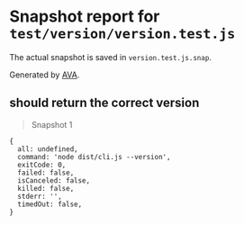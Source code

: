 # Snapshot report for `test/version/version.test.js`

The actual snapshot is saved in `version.test.js.snap`.

Generated by [AVA](https://ava.li).

## should return the correct version

> Snapshot 1

    {
      all: undefined,
      command: 'node dist/cli.js --version',
      exitCode: 0,
      failed: false,
      isCanceled: false,
      killed: false,
      stderr: '',
      timedOut: false,
    }
